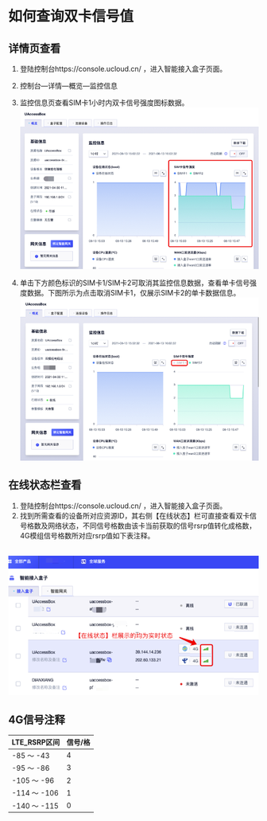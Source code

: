 # 如何查询双卡信号值



## 详情页查看

1. 登陆控制台https://console.ucloud.cn/ ，进入智能接入盒子页面。
2. 控制台—详情—概览—监控信息
3. 监控信息页查看SIM卡1小时内双卡信号强度图标数据。![signal2](../images/signal2.png)

4. 单击下方颜色标识的SIM卡1/SIM卡2可取消其监控信息数据，查看单卡信号强度数据。下图所示为点击取消SIM卡1，仅展示SIM卡2的单卡数据信息。![signal3](../images/signal3.png)



## 在线状态栏查看

1. 登陆控制台https://console.ucloud.cn/ ，进入智能接入盒子页面。
2. 找到所需查看的设备所对应资源ID，其右侧【在线状态】栏可直接查看双卡信号格数及网络状态，不同信号格数由该卡当前获取的信号rsrp值转化成格数，4G模组信号格数所对应rsrp值如下表注释。

​      ![signal1](../images/signal1.png)

## 4G信号注释

| LTE_RSRP区间 | 信号/格 |
| ------------ | ------- |
| -85 ～ -43   | 4       |
| -95 ～ -86   | 3       |
| -105 ～ -96  | 2       |
| -114 ～ -106 | 1       |
| -140 ～ -115 | 0       |



